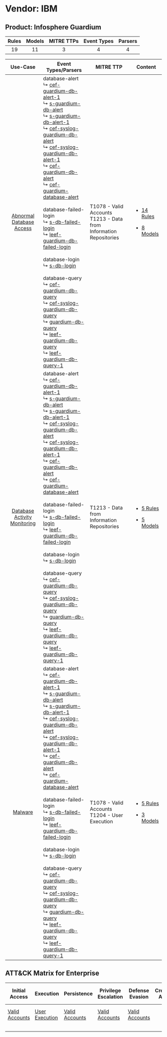 Vendor: IBM
===========
Product: Infosphere Guardium
----------------------------
| Rules | Models | MITRE TTPs | Event Types | Parsers |
|:-----:|:------:|:----------:|:-----------:|:-------:|
|  19   |   11   |     3      |      4      |    4    |

|                                       Use-Case                                       | Event Types/Parsers                                                                                                                                                                                                                                                                                                                                                                                                                                                                                                                                                                                                                                                                                                                                                                                                                                                                                                                                                                                                                                                                                                                                                                                                                                                                                                                                           | MITRE TTP                                                                | Content                                                                                                                         |
|:------------------------------------------------------------------------------------:| ------------------------------------------------------------------------------------------------------------------------------------------------------------------------------------------------------------------------------------------------------------------------------------------------------------------------------------------------------------------------------------------------------------------------------------------------------------------------------------------------------------------------------------------------------------------------------------------------------------------------------------------------------------------------------------------------------------------------------------------------------------------------------------------------------------------------------------------------------------------------------------------------------------------------------------------------------------------------------------------------------------------------------------------------------------------------------------------------------------------------------------------------------------------------------------------------------------------------------------------------------------------------------------------------------------------------------------------------------------- | ------------------------------------------------------------------------ | ------------------------------------------------------------------------------------------------------------------------------- |
|     [Abnormal Database Access](../../../UseCases/uc_abnormal_database_access.md)     |  database-alert<br> ↳ [cef-guardium-db-alert-1](Parsers/parserContent_cef-guardium-db-alert-1.md)<br> ↳ [s-guardium-db-alert](Parsers/parserContent_s-guardium-db-alert.md)<br> ↳ [s-guardium-db-alert-1](Parsers/parserContent_s-guardium-db-alert-1.md)<br> ↳ [cef-syslog-guardium-db-alert](Parsers/parserContent_cef-syslog-guardium-db-alert.md)<br> ↳ [cef-syslog-guardium-db-alert-1](Parsers/parserContent_cef-syslog-guardium-db-alert-1.md)<br> ↳ [cef-guardium-db-alert](Parsers/parserContent_cef-guardium-db-alert.md)<br> ↳ [cef-guardium-database-alert](Parsers/parserContent_cef-guardium-database-alert.md)<br><br> database-failed-login<br> ↳ [s-db-failed-login](Parsers/parserContent_s-db-failed-login.md)<br> ↳ [leef-guardium-db-failed-login](Parsers/parserContent_leef-guardium-db-failed-login.md)<br><br> database-login<br> ↳ [s-db-login](Parsers/parserContent_s-db-login.md)<br><br> database-query<br> ↳ [cef-guardium-db-query](Parsers/parserContent_cef-guardium-db-query.md)<br> ↳ [cef-syslog-guardium-db-query](Parsers/parserContent_cef-syslog-guardium-db-query.md)<br> ↳ [guardium-db-query](Parsers/parserContent_guardium-db-query.md)<br> ↳ [leef-guardium-db-query](Parsers/parserContent_leef-guardium-db-query.md)<br> ↳ [leef-guardium-db-query-1](Parsers/parserContent_leef-guardium-db-query-1.md)<br> | T1078 - Valid Accounts<br>T1213 - Data from Information Repositories<br> | [<ul><li>14 Rules</li></ul><ul><li>8 Models</li></ul>](Rules_Models/r_m_ibm_infosphere_guardium_Abnormal_Database_Access.md)    |
| [Database Activity Monitoring](../../../UseCases/uc_database_activity_monitoring.md) |  database-alert<br> ↳ [cef-guardium-db-alert-1](Parsers/parserContent_cef-guardium-db-alert-1.md)<br> ↳ [s-guardium-db-alert](Parsers/parserContent_s-guardium-db-alert.md)<br> ↳ [s-guardium-db-alert-1](Parsers/parserContent_s-guardium-db-alert-1.md)<br> ↳ [cef-syslog-guardium-db-alert](Parsers/parserContent_cef-syslog-guardium-db-alert.md)<br> ↳ [cef-syslog-guardium-db-alert-1](Parsers/parserContent_cef-syslog-guardium-db-alert-1.md)<br> ↳ [cef-guardium-db-alert](Parsers/parserContent_cef-guardium-db-alert.md)<br> ↳ [cef-guardium-database-alert](Parsers/parserContent_cef-guardium-database-alert.md)<br><br> database-failed-login<br> ↳ [s-db-failed-login](Parsers/parserContent_s-db-failed-login.md)<br> ↳ [leef-guardium-db-failed-login](Parsers/parserContent_leef-guardium-db-failed-login.md)<br><br> database-login<br> ↳ [s-db-login](Parsers/parserContent_s-db-login.md)<br><br> database-query<br> ↳ [cef-guardium-db-query](Parsers/parserContent_cef-guardium-db-query.md)<br> ↳ [cef-syslog-guardium-db-query](Parsers/parserContent_cef-syslog-guardium-db-query.md)<br> ↳ [guardium-db-query](Parsers/parserContent_guardium-db-query.md)<br> ↳ [leef-guardium-db-query](Parsers/parserContent_leef-guardium-db-query.md)<br> ↳ [leef-guardium-db-query-1](Parsers/parserContent_leef-guardium-db-query-1.md)<br> | T1213 - Data from Information Repositories<br>                           | [<ul><li>5 Rules</li></ul><ul><li>5 Models</li></ul>](Rules_Models/r_m_ibm_infosphere_guardium_Database_Activity_Monitoring.md) |
|                      [Malware](../../../UseCases/uc_malware.md)                      |  database-alert<br> ↳ [cef-guardium-db-alert-1](Parsers/parserContent_cef-guardium-db-alert-1.md)<br> ↳ [s-guardium-db-alert](Parsers/parserContent_s-guardium-db-alert.md)<br> ↳ [s-guardium-db-alert-1](Parsers/parserContent_s-guardium-db-alert-1.md)<br> ↳ [cef-syslog-guardium-db-alert](Parsers/parserContent_cef-syslog-guardium-db-alert.md)<br> ↳ [cef-syslog-guardium-db-alert-1](Parsers/parserContent_cef-syslog-guardium-db-alert-1.md)<br> ↳ [cef-guardium-db-alert](Parsers/parserContent_cef-guardium-db-alert.md)<br> ↳ [cef-guardium-database-alert](Parsers/parserContent_cef-guardium-database-alert.md)<br><br> database-failed-login<br> ↳ [s-db-failed-login](Parsers/parserContent_s-db-failed-login.md)<br> ↳ [leef-guardium-db-failed-login](Parsers/parserContent_leef-guardium-db-failed-login.md)<br><br> database-login<br> ↳ [s-db-login](Parsers/parserContent_s-db-login.md)<br><br> database-query<br> ↳ [cef-guardium-db-query](Parsers/parserContent_cef-guardium-db-query.md)<br> ↳ [cef-syslog-guardium-db-query](Parsers/parserContent_cef-syslog-guardium-db-query.md)<br> ↳ [guardium-db-query](Parsers/parserContent_guardium-db-query.md)<br> ↳ [leef-guardium-db-query](Parsers/parserContent_leef-guardium-db-query.md)<br> ↳ [leef-guardium-db-query-1](Parsers/parserContent_leef-guardium-db-query-1.md)<br> | T1078 - Valid Accounts<br>T1204 - User Execution<br>                     | [<ul><li>5 Rules</li></ul><ul><li>3 Models</li></ul>](Rules_Models/r_m_ibm_infosphere_guardium_Malware.md)                      |

ATT&CK Matrix for Enterprise
----------------------------
| Initial Access                                                      | Execution                                                           | Persistence                                                         | Privilege Escalation                                                | Defense Evasion                                                     | Credential Access | Discovery | Lateral Movement | Collection                                                                              | Command and Control | Exfiltration | Impact |
| ------------------------------------------------------------------- | ------------------------------------------------------------------- | ------------------------------------------------------------------- | ------------------------------------------------------------------- | ------------------------------------------------------------------- | ----------------- | --------- | ---------------- | --------------------------------------------------------------------------------------- | ------------------- | ------------ | ------ |
| [Valid Accounts](https://attack.mitre.org/techniques/T1078)<br><br> | [User Execution](https://attack.mitre.org/techniques/T1204)<br><br> | [Valid Accounts](https://attack.mitre.org/techniques/T1078)<br><br> | [Valid Accounts](https://attack.mitre.org/techniques/T1078)<br><br> | [Valid Accounts](https://attack.mitre.org/techniques/T1078)<br><br> |                   |           |                  | [Data from Information Repositories](https://attack.mitre.org/techniques/T1213)<br><br> |                     |              |        |